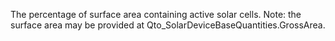 The percentage of surface area containing active solar cells. Note: the surface area may be provided at Qto_SolarDeviceBaseQuantities.GrossArea.